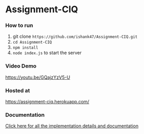 # Assignment-CIQ
### How to run
1. git clone ``https://github.com/ishank47/Assignment-CIQ.git``
2. ``cd Assignment-CIQ`` 
3. ``npm install``
4. ``node index.js`` to start the server

### Video Demo
https://youtu.be/GQajzYzV5-U

### Hosted at
https://assignment-ciq.herokuapp.com/

### Documentation
[Click here for all the implementation details and documentation](https://docs.google.com/document/d/1U7Mwk_d36z1C_NzK8ymIEqeh0xy5C8FEc6CQEl5Dndc/edit?usp=sharing)


